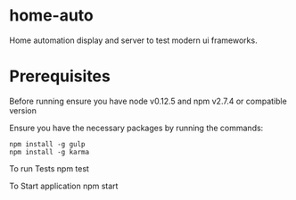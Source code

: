 # home-auto
Home automation display and server to test modern ui frameworks.

# Prerequisites
Before running ensure you have node v0.12.5 and npm v2.7.4 or compatible version

Ensure you have the necessary packages by running the commands:

    npm install -g gulp
    npm install -g karma

To run Tests
    npm test
    
To Start application
    npm start